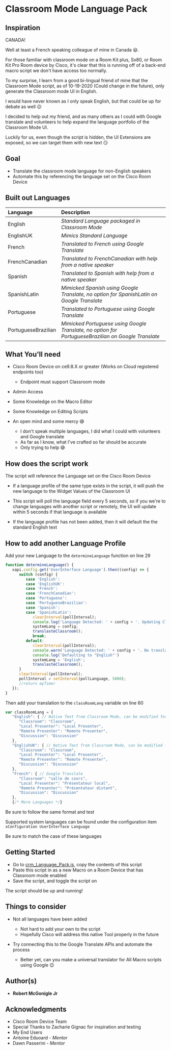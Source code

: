 # Classroom Mode Language Pack

## Inspiration

CANADA! 

Well at least a French speaking colleague of mine in Canada :smiley:.

For those familiar with classroom mode on a Room Kit plus, Sx80, or Room Kit Pro Room device by Cisco, it's clear that this is running off of a back-end macro script we don't have access too normally.

To my surprise, I learn from a good bi-lingual friend of mine that the Classroom Mode script, as of 10-19-2020 (Could change in the future), only generate the Classroom mode UI in English.

I would have never known as I only speak English, but that could be up for debate as well :wink:

I decided to help out my friend, and as many others as I could with Google translate and volunteers to help expand the language portfolio of the Classroom Mode UI.

Luckily for us, even though the script is hidden, the UI Extensions are exposed, so we can target them with new text :smirk:

## Goal

* Translate the classroom mode language for non-English speakers
* Automate this by referencing the language set on the Cisco Room Device

## Built out Languages

|Language|Description|
|:---|:---|
|English|*Standard Language packaged in Classroom Mode*|
|EnglishUK|*Mimics Standard Language*|
|French|*Translated to French using Google Translate*|
|FrenchCanadian|*Translated to FrenchCanadian with help from a native speaker*|
|Spanish|*Translated to Spanish with help from a native speaker*|
|SpanishLatin|*Mimicked Spanish using Google Translate, no option for SpanishLatin on Google Translate*|
|Portuguese|*Translated to Portuguese using Google Translate*|
|PortugueseBrazilian|*Mimicked Portuguese using Google Translate, no option for PortugueseBrazilian on Google Translate*|

## What You'll need

* Cisco Room Device on ce9.8.X or greater (Works on Cloud registered endpoints too)
  * Endpoint must support Classroom mode
* Admin Access
* Some Knowledge on the Macro Editor
* Some Knowledge on Editing Scripts

* An open mind and some mercy :sweat_smile:
  * I don't speak multiple languages, I did what I could with volunteers and Google translate
  * As far as I know, what I've crafted so far should be accurate
  * Only trying to help :sweat_smile:

## How does the script work

The script will reference the Language set on the Cisco Room Device
* If a language profile of the same type exists in the script, it will push the new language to the Widget Values of the Classroom UI

* This script will poll the language field every 5 seconds, so if you we're to change languages with another script or remotely, the UI will update within 5 seconds if that language is available

* If the language profile has not been added, then it will default the the standard English text

## How to add another Language Profile

Add your new Language to the ```determineLanguage``` function on line 29

```javascript
function determineLanguage() {
   xapi.config.get('UserInterface Language').then((config) => {
      switch (config) {
         case 'English':
         case 'EnglishUK':
         case 'French':
         case 'FrenchCanadian':
         case 'Portuguese':
         case 'PortugueseBrazilian':
         case 'Spanish':
         case 'SpanishLatin':
            clearInterval(pollInterval);
            console.log('Language Detected: ' + config + '. Updating Classroom Mode text to ' + config);
            systemLang = config;
            translasteClassroom();
            break;
         default:
            clearInterval(pollInterval);
            console.warn('Language Detected: ' + config + '. No translation available in this script. Please modify "var classRoomLang" to include this language.');
            console.log('Defaulting to "English"')
            systemLang = 'English';
            translasteClassroom();
      }
      clearInterval(pollInterval);
      pollInterval = setInterval(pollLanguage, 5000);
      //return myTimer
   });
}
```

Then add your translation to the ```classRoomLang``` variable on line 60

```javascript
var classRoomLang = {
   "English": { // Native Text from Classroom Mode, can be modified for better User Context
      "Classroom": "Classroom",
      "Local Presenter": "Local Presenter",
      "Remote Presenter": "Remote Presenter",
      "Discussion": "Discussion"
   },
   "EnglishUK": { // Native Text from Classroom Mode, can be modified for better User Context
      "Classroom": "Classroom",
      "Local Presenter": "Local Presenter",
      "Remote Presenter": "Remote Presenter",
      "Discussion": "Discussion"
   },
   "French": { // Google Translate
      "Classroom": "salle de cours",
      "Local Presenter": "Présentateur local",
      "Remote Presenter": "Présentateur distant",
      "Discussion": "Discussion"
   },
   {/* More Languages */}
```

Be sure to follow the same format and test

Supported system languages can be found under the configuration item ```xConfiguration UserInterface Language```

Be sure to match the case of these languages

## Getting Started

* Go to [crm_Language_Pack.js](https://github.com/Bobby-McGonigle/Cisco-RoomDevice-Macro-Projects-Examples/blob/master/Classroom%20Mode%20Language%20Pack/crm_Language_Pack.js), copy the contents of this script
* Paste this script in as a new Macro on a Room Device that has Classroom mode enabled
* Save the script, and toggle the script on

The script should be up and running!

## Things to consider
* Not all languages have been added
  * Not hard to add your own to the script
  * Hopefully Cisco will address this native Tool properly in the future

* Try connecting this to the Google Translate APIs and automate the process
  * Better yet, can you make a universal translator for All Macro scripts using Google :wink:

## Author(s)

* **Robert McGonigle Jr**

## Acknowledgments

* Cisco Room Device Team
* Special Thanks to Zacharie Gignac for inspiration and testing
* My End Users
* Antoine Eduoard - *Mentor*
* Dawn Passerini - *Mentor*

